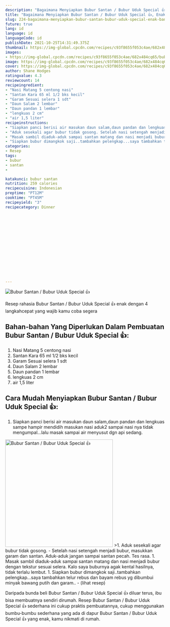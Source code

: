 ```yaml
---
description: "Bagaimana Menyiapkan Bubur Santan / Bubur Uduk Special 👍, Enak Banget"
title: "Bagaimana Menyiapkan Bubur Santan / Bubur Uduk Special 👍, Enak Banget"
slug: 224-bagaimana-menyiapkan-bubur-santan-bubur-uduk-special-enak-banget
future: true
lang: id
language: id
languageCode: id
publishDate: 2021-10-25T14:31:49.375Z 
thumbnail: https://img-global.cpcdn.com/recipes/c93f8655f053c4ae/682x484cq65/bubur-santan-bubur-uduk-special-foto-resep-utama.webp
images:
- https://img-global.cpcdn.com/recipes/c93f8655f053c4ae/682x484cq65/bubur-santan-bubur-uduk-special-foto-resep-utama.webp
image: https://img-global.cpcdn.com/recipes/c93f8655f053c4ae/682x484cq65/bubur-santan-bubur-uduk-special-foto-resep-utama.webp
cover: https://img-global.cpcdn.com/recipes/c93f8655f053c4ae/682x484cq65/bubur-santan-bubur-uduk-special-foto-resep-utama.webp
author: Shane Hodges
ratingvalue: 4.3
reviewcount: 14
recipeingredient:
- "Nasi Matang 5 centong nasi"
- "Santan Kara 65 ml 1/2 bks kecil"
- "Garam Sesuai selera 1 sdt"
- "Daun Salam 2 lembar"
- "Daun pandan 1 lembar"
- "lengkuas 2 cm"
- "air 1,5 liter"
recipeinstructions:
- "Siapkan panci berisi air masukan daun salam,daun pandan dan lengkuas sampe hampir mendidih masukan nasi aduk2 sampai nasi nya tidak mengumpal...lalu masak sampai air menyusut dgn api sedang."
- "Aduk sesekali agar bubur tidak gosong. Setelah nasi setengah menjadi bubur, masukkan garam dan santan. Aduk-aduk jangan sampai santan pecah. Tes rasa."
- "Masak sambil diaduk-aduk sampai santan matang dan nasi menjadi bubur dengan tekstur sesuai selera. Kalo saya buburnya agak kental hasilnya, tidak terlalu lembut."
- "Siapkan bubur dimangkok saji..tambahkan pelengkap...saya tambahkan telur rebus dan bayam rebus yg dibumbui minyak bawang putih dan garam..           (lihat resep)"
categories:
- Resep
tags:
- bubur
- santan
- 

katakunci: bubur santan  
nutrition: 259 calories
recipecuisine: Indonesian
preptime: "PT12M"
cooktime: "PT45M"
recipeyield: "3"
recipecategory: Dinner


     
    
    
    
    
    
    
    
    
    
    
      
    
---
```



![Bubur Santan / Bubur Uduk Special 👍](https://img-global.cpcdn.com/recipes/c93f8655f053c4ae/682x484cq65/bubur-santan-bubur-uduk-special-foto-resep-utama.webp)

Resep rahasia Bubur Santan / Bubur Uduk Special 👍  enak dengan 4 langkahcepat yang wajib kamu coba segera

<!--inarticleads1-->

## Bahan-bahan Yang Diperlukan Dalam Pembuatan Bubur Santan / Bubur Uduk Special 👍:

1. Nasi Matang 5 centong nasi
1. Santan Kara 65 ml 1/2 bks kecil
1. Garam Sesuai selera 1 sdt
1. Daun Salam 2 lembar
1. Daun pandan 1 lembar
1. lengkuas 2 cm
1. air 1,5 liter



<!--inarticleads2-->

## Cara Mudah Menyiapkan Bubur Santan / Bubur Uduk Special 👍:

1. Siapkan panci berisi air masukan daun salam,daun pandan dan lengkuas sampe hampir mendidih masukan nasi aduk2 sampai nasi nya tidak mengumpal...lalu masak sampai air menyusut dgn api sedang.
<img class="lazyload" data-src="https://img-global.cpcdn.com/steps/5fc7a0f4439621f6/160x128cq70/bubur-santan-bubur-uduk-special-langkah-memasak-1-foto.webp" alt="Bubur Santan / Bubur Uduk Special 👍" width="340" height="340">
>1. Aduk sesekali agar bubur tidak gosong. - Setelah nasi setengah menjadi bubur, masukkan garam dan santan. Aduk-aduk jangan sampai santan pecah. Tes rasa.
1. Masak sambil diaduk-aduk sampai santan matang dan nasi menjadi bubur dengan tekstur sesuai selera. Kalo saya buburnya agak kental hasilnya, tidak terlalu lembut.
1. Siapkan bubur dimangkok saji..tambahkan pelengkap...saya tambahkan telur rebus dan bayam rebus yg dibumbui minyak bawang putih dan garam.. -           (lihat resep)




Daripada bunda beli  Bubur Santan / Bubur Uduk Special 👍  diluar terus, ibu  bisa membuatnya sendiri dirumah. Resep  Bubur Santan / Bubur Uduk Special 👍  sederhana ini cukup praktis pembuatannya, cukup menggunakan bumbu-bumbu sederhana yang ada di dapur  Bubur Santan / Bubur Uduk Special 👍  yang enak, kamu nikmati di rumah.
